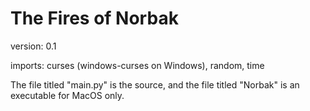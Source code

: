 # The Fires of Norbak

version: 0.1

imports: curses (windows-curses on Windows), random, time

The file titled "main.py" is the source, and the file titled "Norbak" is an executable for MacOS only.
